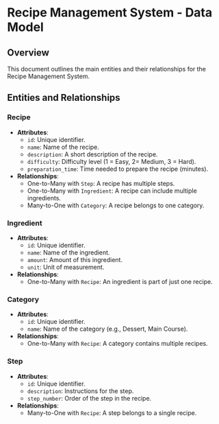 # Recipe Management System - Data Model

## Overview
This document outlines the main entities and their relationships for the Recipe Management System.

## Entities and Relationships
### Recipe
- **Attributes**:
  - `id`: Unique identifier.
  - `name`: Name of the recipe.
  - `description`: A short description of the recipe.
  - `difficulty`: Difficulty level (1 = Easy, 2= Medium, 3 = Hard).
  - `preparation_time`: Time needed to prepare the recipe (minutes).
- **Relationships**:
  - One-to-Many with `Step`: A recipe has multiple steps.
  - One-to-Many with `Ingredient`: A recipe can include multiple ingredients.
  - Many-to-One with `Category`: A recipe belongs to one category.

### Ingredient
- **Attributes**:
  - `id`: Unique identifier.
  - `name`: Name of the ingredient.
  - `amount`: Amount of this ingredient.
  - `unit`: Unit of measurement.
- **Relationships**:
  - One-to-Many with `Recipe`: An ingredient is part of just one recipe.

### Category
- **Attributes**:
  - `id`: Unique identifier.
  - `name`: Name of the category (e.g., Dessert, Main Course).
- **Relationships**:
  - One-to-Many with `Recipe`: A category contains multiple recipes.

### Step
- **Attributes**:
  - `id`: Unique identifier.
  - `description`: Instructions for the step.
  - `step_number`: Order of the step in the recipe.
- **Relationships**:
  - Many-to-One with `Recipe`: A step belongs to a single recipe.
